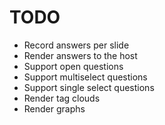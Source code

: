 # TODO

- Record answers per slide
- Render answers to the host
- Support open questions
- Support multiselect questions
- Support single select questions
- Render tag clouds
- Render graphs
